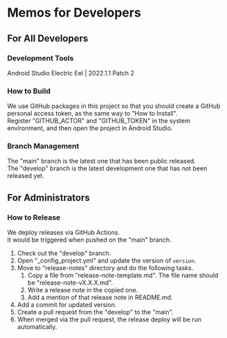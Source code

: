 # Memos for Developers

## For All Developers

### Development Tools

Android Studio Electric Eel &#124; 2022.1.1 Patch 2

### How to Build

We use GitHub packages in this project so that you should create a GitHub personal access token, as the same way to "How to Install".  
Register "GITHUB_ACTOR" and "GITHUB_TOKEN" in the system environment, and then open the project in Android Studio.

### Branch Management

The "main" branch is the latest one that has been public released.  
The "develop" branch is the latest development one that has not been released yet.

## For Administrators

### How to Release

We deploy releases via GitHub Actions.  
It would be triggered when pushed on the "main" branch.

1. Check out the "develop" branch.
2. Open "_config_project.yml" and update the version of `version`.
3. Move to "release-notes" directory and do the following tasks.
    1. Copy a file from "release-note-template.md". The file name should be "release-note-vX.X.X.md".
    2. Write a release note in the copied one.
    3. Add a mention of that release note in README.md.
4. Add a commit for updated version.
5. Create a pull request from the "develop" to the "main".
6. When merged via the pull request, the release deploy will be run automatically.
